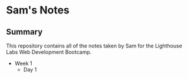 # Sam's Notes

## Summary

This repository contains all of the notes taken by Sam for the Lighthouse Labs Web Development Bootcamp.

* Week 1
    * Day 1
